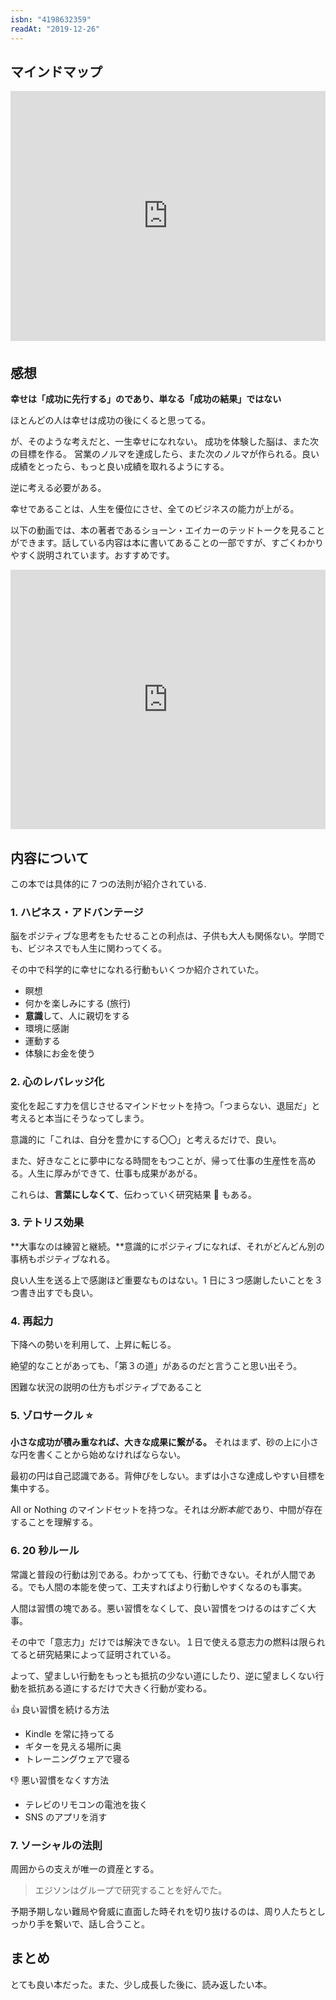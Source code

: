 ```yaml
---
isbn: "4198632359"
readAt: "2019-12-26"
---
```


## マインドマップ

<iframe width="100%" height="400" frameborder="0" src="https://www.mindmeister.com/maps/public_map_shell/1382343479/_?height=400&z=auto&t=Glsa4BNwXx&no_share=1&no_logo=1" scrolling="no" style="overflow: hidden; margin-bottom: 5px;">Your browser is not able to display frames. Please visit <a href="https://www.mindmeister.com/1382343479/_?t=Glsa4BNwXx" target="_blank">幸福優位性の７つの法則</a> on MindMeister.</iframe>

## 感想

**幸せは「成功に先行する」のであり、単なる「成功の結果」ではない**

ほとんどの人は幸せは成功の後にくると思ってる。

が、そのような考えだと、一生幸せになれない。
成功を体験した脳は、また次の目標を作る。
営業のノルマを達成したら、また次のノルマが作られる。良い成績をとったら、もっと良い成績を取れるようにする。

逆に考える必要がある。

幸せであることは、人生を優位にさせ、全てのビジネスの能力が上がる。

以下の動画では、本の著者であるショーン・エイカーのテッドトークを見ることができます。話している内容は本に書いてあることの一部ですが、すごくわかりやすく説明されています。おすすめです。

<iframe width="100%" height="415" src="https://www.youtube.com/embed/t8jxJWQPux0" frameborder="0" allow="accelerometer; autoplay; encrypted-media; gyroscope; picture-in-picture" allowfullscreen></iframe>

## 内容について

この本では具体的に 7 つの法則が紹介されている.

### 1. ハピネス・アドバンテージ

脳をポジティブな思考をもたせることの利点は、子供も大人も関係ない。学問でも、ビジネスでも人生に関わってくる。

その中で科学的に幸せになれる行動もいくつか紹介されていた。

- 瞑想
- 何かを楽しみにする (旅行)
- **意識**して、人に親切をする
- 環境に感謝
- 運動する
- 体験にお金を使う

### 2. 心のレバレッジ化

変化を起こす力を信じさせるマインドセットを持つ。「つまらない、退屈だ」と考えると本当にそうなってしまう。

意識的に「これは、自分を豊かにする〇〇」と考えるだけで、良い。

また、好きなことに夢中になる時間をもつことが、帰って仕事の生産性を高める。人生に厚みができて、仕事も成果があがる。

これらは、**言葉にしなくて**、伝わっていく研究結果  もある。

### 3. テトリス効果

**大事なのは練習と継続。**意識的にポジティブになれば、それがどんどん別の事柄もポジティブなれる。

良い人生を送る上で感謝ほど重要なものはない。1 日に３つ感謝したいことを３つ書き出すでも良い。

### 4. 再起力

下降への勢いを利用して、上昇に転じる。

絶望的なことがあっても、「第３の道」があるのだと言うこと思い出そう。

困難な状況の説明の仕方もポジティブであること

### 5. ゾロサークル ⭐️

**小さな成功が積み重なれば、大きな成果に繋がる。** それはまず、砂の上に小さな円を書くことから始めなければならない。

最初の円は自己認識である。背伸びをしない。まずは小さな達成しやすい目標を集中する。

All or Nothing のマインドセットを持つな。それは*分断本能*であり、中間が存在することを理解する。

### 6. 20 秒ルール

常識と普段の行動は別である。わかってても、行動できない。それが人間である。でも人間の本能を使って、工夫すればより行動しやすくなるのも事実。

人間は習慣の塊である。悪い習慣をなくして、良い習慣をつけるのはすごく大事。

その中で「意志力」だけでは解決できない。１日で使える意志力の燃料は限られてると研究結果によって証明されている。

よって、望ましい行動をもっとも抵抗の少ない道にしたり、逆に望ましくない行動を抵抗ある道にするだけで大きく行動が変わる。

👍 良い習慣を続ける方法

- Kindle を常に持ってる
- ギターを見える場所に奥
- トレーニングウェアで寝る

👎 悪い習慣をなくす方法

- テレビのリモコンの電池を抜く
- SNS のアプリを消す

### 7. ソーシャルの法則

周囲からの支えが唯一の資産とする。

> エジソンはグループで研究することを好んでた。

予期予期しない難局や脅威に直面した時それを切り抜けるのは、周り人たちとしっかり手を繋いで、話し合うこと。

## まとめ

とても良い本だった。また、少し成長した後に、読み返したい本。
